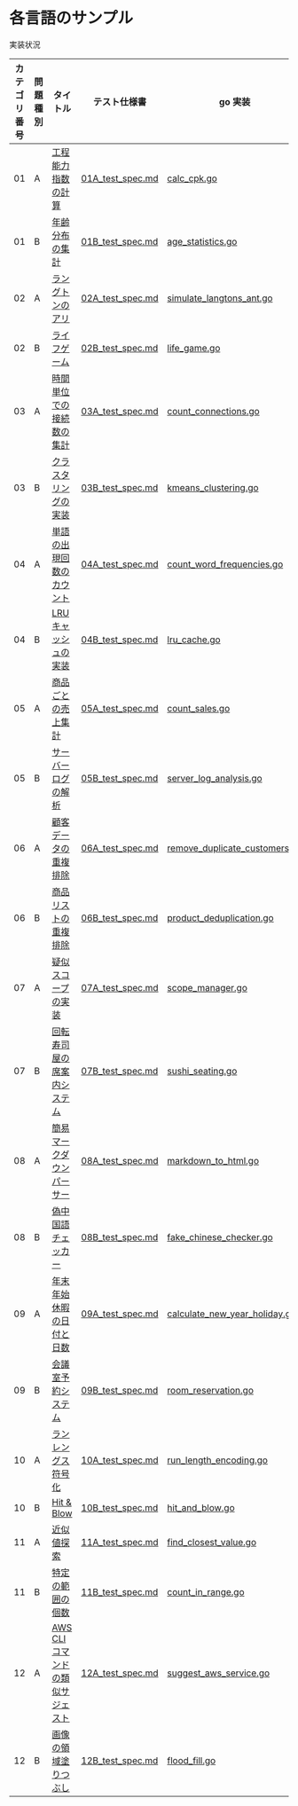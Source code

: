 # 各言語のサンプル

実装状況

| カテゴリ番号 | 問題種別 | タイトル | テスト仕様書 | go 実装 | go テスト | java 実装 | java テスト | php 実装 | php テスト | python 実装 | pythonテスト | rust 実装 | rust テスト | typescript 実装 | typescript テスト |
| ------------ | -------- | -------- | ------------ | ------- | --------- | --------- | ----------- | -------- | ---------- | ----------- | ------------ | --------- | ----------- | --------------- | ----------------- |
| 01           | A        | [工程能力指数の計算](../docs/01_組み込み関数/practice/01A_practice.md) | [01A_test_spec.md](../docs/01_組み込み関数/test-specs/01A_test_spec.md) | [calc_cpk.go](go/src/calc_cpk.go) | [calc_cpk_test.go](go/tests/calc_cpk_test.go) | [CpkCalculator.java](java/src/main/java/com/programknock/CpkCalculator.java) | [CpkCalculatorTest.java](java/src/test/java/com/programknock/CpkCalculatorTest.java) | [CalcCpk.php](php/src/CalcCpk.php) | [CalcCpkTest.php](php/tests/CalcCpkTest.php) | [calc_cpk.py](python/src/calc_cpk.py) | [test_calc_cpk.py](python/tests/test_calc_cpk.py) | [calc_cpk.rs](rust/src/calc_cpk.rs) | [calc_cpk_test.rs](rust/tests/calc_cpk_test.rs) | [calcCpk.ts](typescript/src/calcCpk.ts) | [calcCpk.test.ts](typescript/tests/calcCpk.test.ts) |
| 01           | B        | [年齢分布の集計](../docs/01_組み込み関数/practice/01B_practice.md) | [01B_test_spec.md](../docs/01_組み込み関数/test-specs/01B_test_spec.md) | [age_statistics.go](go/src/age_statistics.go) | [age_statistics_test.go](go/tests/age_statistics_test.go) | [AgeStatistics.java](java/src/main/java/com/programknock/AgeStatistics.java) | [AgeStatisticsTest.java](java/src/test/java/com/programknock/AgeStatisticsTest.java) | [AgeStatistics.php](php/src/AgeStatistics.php) | [AgeStatisticsTest.php](php/tests/AgeStatisticsTest.php) | [age_statistics.py](python/src/age_statistics.py) | [test_age_statistics.py](python/tests/test_age_statistics.py) | [age_statistics.rs](rust/src/age_statistics.rs) | [age_statistics_test.rs](rust/tests/age_statistics_test.rs) | [ageStatistics.ts](typescript/src/ageStatistics.ts) | [ageStatistics.test.ts](typescript/tests/ageStatistics.test.ts) |
| 02           | A        | [ラングトンのアリ](../docs/02_リストの操作/practice/02A_practice.md) | [02A_test_spec.md](../docs/02_リストの操作/test-specs/02A_test_spec.md) | [simulate_langtons_ant.go](go/src/simulate_langtons_ant.go) | [simulate_langtons_ant_test.go](go/tests/simulate_langtons_ant_test.go) | [SimulateLangtonsAnt.java](java/src/main/java/com/programknock/SimulateLangtonsAnt.java) | [SimulateLangtonsAntTest.java](java/src/test/java/com/programknock/SimulateLangtonsAntTest.java) | [LangtonsAnt.php](php/src/LangtonsAnt.php) | [LangtonsAntTest.php](php/tests/LangtonsAntTest.php) | [simulate_langtons_ant.py](python/src/simulate_langtons_ant.py) | [test_simulate_langtons_ant.py](python/tests/test_simulate_langtons_ant.py) | [langtons_ant.rs](rust/src/langtons_ant.rs) | [langtons_ant_test.rs](rust/tests/langtons_ant_test.rs) | [simulateLangtonsAnt.ts](typescript/src/simulateLangtonsAnt.ts) | [simulateLangtonsAnt.test.ts](typescript/tests/simulateLangtonsAnt.test.ts) |
| 02           | B        | [ライフゲーム](../docs/02_リストの操作/practice/02B_practice.md) | [02B_test_spec.md](../docs/02_リストの操作/test-specs/02B_test_spec.md) | [life_game.go](go/src/life_game.go) | [life_game_test.go](go/tests/life_game_test.go) | [LifeGame.java](java/src/main/java/com/programknock/LifeGame.java) | [LifeGameTest.java](java/src/test/java/com/programknock/LifeGameTest.java) | [LifeGame.php](php/src/LifeGame.php) | [LifeGameTest.php](php/tests/LifeGameTest.php) | [life_game.py](python/src/life_game.py) | [test_life_game.py](python/tests/test_life_game.py) | [life_game.rs](rust/src/life_game.rs) | [life_game_test.rs](rust/tests/life_game_test.rs) | [lifeGame.ts](typescript/src/lifeGame.ts) | [lifeGame.test.ts](typescript/tests/lifeGame.test.ts) |
| 03           | A        | [時間単位での接続数の集計](../docs/03_データ構造_リスト/practice/03A_practice.md) | [03A_test_spec.md](../docs/03_データ構造_リスト/test-specs/03A_test_spec.md) | [count_connections.go](go/src/count_connections.go) | [count_connections_test.go](go/tests/count_connections_test.go) | [CountConnections.java](java/src/main/java/com/programknock/CountConnections.java) | [CountConnectionsTest.java](java/src/test/java/com/programknock/CountConnectionsTest.java) | [ConnectionAggregation.php](php/src/ConnectionAggregation.php) | [ConnectionAggregationTest.php](php/tests/ConnectionAggregationTest.php) | [count_connections.py](python/src/count_connections.py) | [test_count_connections.py](python/tests/test_count_connections.py) | [calculate_connections.rs](rust/src/calculate_connections.rs) | [calculate_connections_test.rs](rust/tests/calculate_connections_test.rs) | [countConnections.ts](typescript/src/countConnections.ts) | [countConnections.test.ts](typescript/tests/countConnections.test.ts) |
| 03           | B        | [クラスタリングの実装](../docs/03_データ構造_リスト/practice/03B_practice.md) | [03B_test_spec.md](../docs/03_データ構造_リスト/test-specs/03B_test_spec.md) | [kmeans_clustering.go](go/src/kmeans_clustering.go) | [kmeans_clustering_test.go](go/tests/kmeans_clustering_test.go) | [KmeansClustering.java](java/src/main/java/com/programknock/KmeansClustering.java) | [KmeansClusteringTest.java](java/src/test/java/com/programknock/KmeansClusteringTest.java) | [KMeansClustering.php](php/src/KMeansClustering.php) | [KMeansClusteringTest.php](php/tests/KMeansClusteringTest.php) | [kmeans_clustering.py](python/src/kmeans_clustering.py) | [test_kmeans_clustering.py](python/tests/test_kmeans_clustering.py) | [kmeans_clustering.rs](rust/src/kmeans_clustering.rs) | [kmeans_clustering_test.rs](rust/tests/kmeans_clustering_test.rs) | [kmeansClusteringSimple.ts](typescript/src/kmeansClusteringSimple.ts) | [kmeansClusteringSimple.test.ts](typescript/tests/kmeansClusteringSimple.test.ts) |
| 04           | A        | [単語の出現回数のカウント](../docs/04_データ構造_辞書/practice/04A_practice.md) | [04A_test_spec.md](../docs/04_データ構造_辞書/test-specs/04A_test_spec.md) | [count_word_frequencies.go](go/src/count_word_frequencies.go) | [count_word_frequencies_test.go](go/tests/count_word_frequencies_test.go) | [CountWordFrequencies.java](java/src/main/java/com/programknock/CountWordFrequencies.java) | [CountWordFrequenciesTest.java](java/src/test/java/com/programknock/CountWordFrequenciesTest.java) | [WordFrequency.php](php/src/WordFrequency.php) | [WordFrequencyTest.php](php/tests/WordFrequencyTest.php) | [count_word_frequencies.py](python/src/count_word_frequencies.py) | [test_count_word_frequencies.py](python/tests/test_count_word_frequencies.py) | [count_words.rs](rust/src/count_words.rs) | [count_words_test.rs](rust/tests/count_words_test.rs) | [countWordFrequencies.ts](typescript/src/countWordFrequencies.ts) | [countWordFrequencies.test.ts](typescript/tests/countWordFrequencies.test.ts) |
| 04           | B        | [LRUキャッシュの実装](../docs/04_データ構造_辞書/practice/04B_practice.md) | [04B_test_spec.md](../docs/04_データ構造_辞書/test-specs/04B_test_spec.md) | [lru_cache.go](go/src/lru_cache.go) | [lru_cache_test.go](go/tests/lru_cache_test.go) | [LruCache.java](java/src/main/java/com/programknock/LruCache.java) | [LruCacheTest.java](java/src/test/java/com/programknock/LruCacheTest.java) | [LRUCache.php](php/src/LRUCache.php) | [LRUCacheTest.php](php/tests/LRUCacheTest.php) | [lru_cache.py](python/src/lru_cache.py) | [test_lru_cache.py](python/tests/test_lru_cache.py) | [lru_cache.rs](rust/src/lru_cache.rs) | [lru_cache_test.rs](rust/tests/lru_cache_test.rs) | [lruCache.ts](typescript/src/lruCache.ts) | [lruCache.test.ts](typescript/tests/lruCache.test.ts) |
| 05           | A        | [商品ごとの売上集計](../docs/05_データ構造_タプル/practice/05A_practice.md) | [05A_test_spec.md](../docs/05_データ構造_タプル/test-specs/05A_test_spec.md) | [count_sales.go](go/src/count_sales.go) | [count_sales_test.go](go/tests/count_sales_test.go) | [CountSales.java](java/src/main/java/com/programknock/CountSales.java) | [CountSalesTest.java](java/src/test/java/com/programknock/CountSalesTest.java) | [SalesAggregation.php](php/src/SalesAggregation.php) | [SalesAggregationTest.php](php/tests/SalesAggregationTest.php) | [count_sales.py](python/src/count_sales.py) | [test_count_sales.py](python/tests/test_count_sales.py) | [aggregate_sales.rs](rust/src/aggregate_sales.rs) | [aggregate_sales_test.rs](rust/tests/aggregate_sales_test.rs) | [countSales.ts](typescript/src/countSales.ts) | [countSales.test.ts](typescript/tests/countSales.test.ts) |
| 05           | B        | [サーバーログの解析](../docs/05_データ構造_タプル/practice/05B_practice.md) | [05B_test_spec.md](../docs/05_データ構造_タプル/test-specs/05B_test_spec.md) | [server_log_analysis.go](go/src/server_log_analysis.go) | [server_log_analysis_test.go](go/tests/server_log_analysis_test.go) | [ServerLogAnalysis.java](java/src/main/java/com/programknock/ServerLogAnalysis.java) | [ServerLogAnalysisTest.java](java/src/test/java/com/programknock/ServerLogAnalysisTest.java) | [ServerLogAnalysis.php](php/src/ServerLogAnalysis.php) | [ServerLogAnalysisTest.php](php/tests/ServerLogAnalysisTest.php) | [server_log_analysis.py](python/src/server_log_analysis.py) | [test_server_log_analysis.py](python/tests/test_server_log_analysis.py) | [server_log_analysis.rs](rust/src/server_log_analysis.rs) | [server_log_analysis_test.rs](rust/tests/server_log_analysis_test.rs) | [serverLogAnalysis.ts](typescript/src/serverLogAnalysis.ts) | [serverLogAnalysis.test.ts](typescript/tests/serverLogAnalysis.test.ts) |
| 06           | A        | [顧客データの重複排除](../docs/06_データ構造_集合/practice/06A_practice.md) | [06A_test_spec.md](../docs/06_データ構造_集合/test-specs/06A_test_spec.md) | [remove_duplicate_customers.go](go/src/remove_duplicate_customers.go) | [remove_duplicate_customers_test.go](go/tests/remove_duplicate_customers_test.go) | [RemoveDuplicateCustomers.java](java/src/main/java/com/programknock/RemoveDuplicateCustomers.java) | [RemoveDuplicateCustomersTest.java](java/src/test/java/com/programknock/RemoveDuplicateCustomersTest.java) | [CustomerDataDeduplication.php](php/src/CustomerDataDeduplication.php) | [CustomerDataDeduplicationTest.php](php/tests/CustomerDataDeduplicationTest.php) | [remove_duplicate_customers.py](python/src/remove_duplicate_customers.py) | [test_remove_duplicate_customers.py](python/tests/test_remove_duplicate_customers.py) | [remove_duplicates.rs](rust/src/remove_duplicates.rs) | [remove_duplicates_test.rs](rust/tests/remove_duplicates_test.rs) | [removeDuplicateCustomers.ts](typescript/src/removeDuplicateCustomers.ts) | [removeDuplicateCustomers.test.ts](typescript/tests/removeDuplicateCustomers.test.ts) |
| 06           | B        | [商品リストの重複排除](../docs/06_データ構造_集合/practice/06B_practice.md) | [06B_test_spec.md](../docs/06_データ構造_集合/test-specs/06B_test_spec.md) | [product_deduplication.go](go/src/product_deduplication.go) | [product_deduplication_test.go](go/tests/product_deduplication_test.go) | [ProductDeduplication.java](java/src/main/java/com/programknock/ProductDeduplication.java) | [ProductDeduplicationTest.java](java/src/test/java/com/programknock/ProductDeduplicationTest.java) | [ProductListDeduplication.php](php/src/ProductListDeduplication.php) | [ProductListDeduplicationTest.php](php/tests/ProductListDeduplicationTest.php) | [product_deduplication.py](python/src/product_deduplication.py) | [test_product_deduplication.py](python/tests/test_product_deduplication.py) | [deduplicate_products.rs](rust/src/deduplicate_products.rs) | [deduplicate_products_test.rs](rust/tests/deduplicate_products_test.rs) | [productDeduplication.ts](typescript/src/productDeduplication.ts) | [productDeduplication.test.ts](typescript/tests/productDeduplication.test.ts) |
| 07           | A        | [疑似スコープの実装](../docs/07_データ構造_スタック_キュー/practice/07A_practice.md) | [07A_test_spec.md](../docs/07_データ構造_スタック_キュー/test-specs/07A_test_spec.md) | [scope_manager.go](go/src/scope_manager.go) | [scope_manager_test.go](go/tests/scope_manager_test.go) | [ScopeManager.java](java/src/main/java/com/programknock/ScopeManager.java) | [ScopeManagerTest.java](java/src/test/java/com/programknock/ScopeManagerTest.java) | [ScopeManager.php](php/src/ScopeManager.php) | [ScopeManagerTest.php](php/tests/ScopeManagerTest.php) | [scope_manager.py](python/src/scope_manager.py) | [test_scope_manager.py](python/tests/test_scope_manager.py) | [scope_manager.rs](rust/src/scope_manager.rs) | [scope_manager_test.rs](rust/tests/scope_manager_test.rs) | [scopeManager.ts](typescript/src/scopeManager.ts) | [scopeManager.test.ts](typescript/tests/scopeManager.test.ts) |
| 07           | B        | [回転寿司屋の席案内システム](../docs/07_データ構造_スタック_キュー/practice/07B_practice.md) | [07B_test_spec.md](../docs/07_データ構造_スタック_キュー/test-specs/07B_test_spec.md) | [sushi_seating.go](go/src/sushi_seating.go) | [sushi_seating_test.go](go/tests/sushi_seating_test.go) | [SushiSeating.java](java/src/main/java/com/programknock/SushiSeating.java) | [SushiSeatingTest.java](java/src/test/java/com/programknock/SushiSeatingTest.java) | [SushiRestaurantQueue.php](php/src/SushiRestaurantQueue.php) | [SushiRestaurantQueueTest.php](php/tests/SushiRestaurantQueueTest.php) | [sushi_seating.py](python/src/sushi_seating.py) | [test_sushi_seating.py](python/tests/test_sushi_seating.py) | [restaurant_seating.rs](rust/src/restaurant_seating.rs) | [restaurant_seating_test.rs](rust/tests/restaurant_seating_test.rs) | [sushiSeating.ts](typescript/src/sushiSeating.ts) | [sushiSeating.test.ts](typescript/tests/sushiSeating.test.ts) |
| 08           | A        | [簡易マークダウンパーサー](../docs/08_文字列/practice/08A_practice.md) | [08A_test_spec.md](../docs/08_文字列/test-specs/08A_test_spec.md) | [markdown_to_html.go](go/src/markdown_to_html.go) | [markdown_to_html_test.go](go/tests/markdown_to_html_test.go) | [MarkdownToHtml.java](java/src/main/java/com/programknock/MarkdownToHtml.java) | [MarkdownToHtmlTest.java](java/src/test/java/com/programknock/MarkdownToHtmlTest.java) | [SimpleMarkdownParser.php](php/src/SimpleMarkdownParser.php) | [SimpleMarkdownParserTest.php](php/tests/SimpleMarkdownParserTest.php) | [markdown_to_html.py](python/src/markdown_to_html.py) | [test_markdown_to_html.py](python/tests/test_markdown_to_html.py) | [markdown_to_html.rs](rust/src/markdown_to_html.rs) | [markdown_to_html_test.rs](rust/tests/markdown_to_html_test.rs) | [markdownToHtml.ts](typescript/src/markdownToHtml.ts) | [markdownToHtml.test.ts](typescript/tests/markdownToHtml.test.ts) |
| 08           | B        | [偽中国語チェッカー](../docs/08_文字列/practice/08B_practice.md) | [08B_test_spec.md](../docs/08_文字列/test-specs/08B_test_spec.md) | [fake_chinese_checker.go](go/src/fake_chinese_checker.go) | [fake_chinese_checker_test.go](go/tests/fake_chinese_checker_test.go) | [FakeChineseChecker.java](java/src/main/java/com/programknock/FakeChineseChecker.java) | [FakeChineseCheckerTest.java](java/src/test/java/com/programknock/FakeChineseCheckerTest.java) | [FakeChineseChecker.php](php/src/FakeChineseChecker.php) | [FakeChineseCheckerTest.php](php/tests/FakeChineseCheckerTest.php) | [fake_chinese_checker.py](python/src/fake_chinese_checker.py) | [test_fake_chinese_checker.py](python/tests/test_fake_chinese_checker.py) | [fake_chinese_checker.rs](rust/src/fake_chinese_checker.rs) | [fake_chinese_checker_test.rs](rust/tests/fake_chinese_checker_test.rs) | [fakeChineseChecker.ts](typescript/src/fakeChineseChecker.ts) | [fakeChineseChecker.test.ts](typescript/tests/fakeChineseChecker.test.ts) |
| 09           | A        | [年末年始休暇の日付と日数](../docs/09_日付/practice/09A_practice.md) | [09A_test_spec.md](../docs/09_日付/test-specs/09A_test_spec.md) | [calculate_new_year_holiday.go](go/src/calculate_new_year_holiday.go) | [calculate_new_year_holiday_test.go](go/tests/calculate_new_year_holiday_test.go) | [CalculateNewYearHoliday.java](java/src/main/java/com/programknock/CalculateNewYearHoliday.java) | [CalculateNewYearHolidayTest.java](java/src/test/java/com/programknock/CalculateNewYearHolidayTest.java) | [NewYearHolidayCalculator.php](php/src/NewYearHolidayCalculator.php) | [NewYearHolidayCalculatorTest.php](php/tests/NewYearHolidayCalculatorTest.php) | [calculate_new_year_holiday.py](python/src/calculate_new_year_holiday.py) | [test_calculate_new_year_holiday.py](python/tests/test_calculate_new_year_holiday.py) | [year_end_holiday.rs](rust/src/year_end_holiday.rs) | [year_end_holiday_test.rs](rust/tests/year_end_holiday_test.rs) | [calculateNewYearHoliday.ts](typescript/src/calculateNewYearHoliday.ts) | [calculateNewYearHoliday.test.ts](typescript/tests/calculateNewYearHoliday.test.ts) |
| 09           | B        | [会議室予約システム](../docs/09_日付/practice/09B_practice.md) | [09B_test_spec.md](../docs/09_日付/test-specs/09B_test_spec.md) | [room_reservation.go](go/src/room_reservation.go) | [room_reservation_test.go](go/tests/room_reservation_test.go) | [RoomReservation.java](java/src/main/java/com/programknock/RoomReservation.java) | [RoomReservationTest.java](java/src/test/java/com/programknock/RoomReservationTest.java) | [MeetingRoomReservation.php](php/src/MeetingRoomReservation.php) | [MeetingRoomReservationTest.php](php/tests/MeetingRoomReservationTest.php) | [room_reservation.py](python/src/room_reservation.py) | [test_room_reservation.py](python/tests/test_room_reservation.py) | [room_reservation.rs](rust/src/room_reservation.rs) | [room_reservation_test.rs](rust/tests/room_reservation_test.rs) | [roomReservation.ts](typescript/src/roomReservation.ts) | [roomReservation.test.ts](typescript/tests/roomReservation.test.ts) |
| 10           | A        | [ランレングス符号化](../docs/10_itertools/practice/10A_practice.md) | [10A_test_spec.md](../docs/10_itertools/test-specs/10A_test_spec.md) | [run_length_encoding.go](go/src/run_length_encoding.go) | [run_length_encoding_test.go](go/tests/run_length_encoding_test.go) | [RunLengthEncoding.java](java/src/main/java/com/programknock/RunLengthEncoding.java) | [RunLengthEncodingTest.java](java/src/test/java/com/programknock/RunLengthEncodingTest.java) | [RunLengthEncoding.php](php/src/RunLengthEncoding.php) | [RunLengthEncodingTest.php](php/tests/RunLengthEncodingTest.php) | [run_length_encoding.py](python/src/run_length_encoding.py) | [test_run_length_encoding.py](python/tests/test_run_length_encoding.py) | [run_length_encoding.rs](rust/src/run_length_encoding.rs) | [run_length_encoding_test.rs](rust/tests/run_length_encoding_test.rs) | [runLengthEncoding.ts](typescript/src/runLengthEncoding.ts) | [runLengthEncoding.test.ts](typescript/tests/runLengthEncoding.test.ts) |
| 10           | B        | [Hit & Blow](../docs/10_itertools/practice/10B_practice.md) | [10B_test_spec.md](../docs/10_itertools/test-specs/10B_test_spec.md) | [hit_and_blow.go](go/src/hit_and_blow.go) | [hit_and_blow_test.go](go/tests/hit_and_blow_test.go) | [HitAndBlow.java](java/src/main/java/com/programknock/HitAndBlow.java) | [HitAndBlowTest.java](java/src/test/java/com/programknock/HitAndBlowTest.java) | [HitAndBlow.php](php/src/HitAndBlow.php) | [HitAndBlowTest.php](php/tests/HitAndBlowTest.php) | [hit_and_blow.py](python/src/hit_and_blow.py) | [test_hit_and_blow.py](python/tests/test_hit_and_blow.py) | [hit_and_blow.rs](rust/src/hit_and_blow.rs) | [hit_and_blow_test.rs](rust/tests/hit_and_blow_test.rs) | [hitAndBlow.ts](typescript/src/hitAndBlow.ts) | [hitAndBlow.test.ts](typescript/tests/hitAndBlow.test.ts) |
| 11           | A        | [近似値探索](../docs/11_探索/practice/11A_practice.md) | [11A_test_spec.md](../docs/11_探索/test-specs/11A_test_spec.md) | [find_closest_value.go](go/src/find_closest_value.go) | [find_closest_value_test.go](go/tests/find_closest_value_test.go) | [FindClosestValue.java](java/src/main/java/com/programknock/FindClosestValue.java) | [FindClosestValueTest.java](java/src/test/java/com/programknock/FindClosestValueTest.java) | [ClosestValueFinder.php](php/src/ClosestValueFinder.php) | [ClosestValueFinderTest.php](php/tests/ClosestValueFinderTest.php) | [find_closest_value.py](python/src/find_closest_value.py) | [test_find_closest_value.py](python/tests/test_find_closest_value.py) | [find_closest_value.rs](rust/src/find_closest_value.rs) | [find_closest_value_test.rs](rust/tests/find_closest_value_test.rs) | [findClosestValue.ts](typescript/src/findClosestValue.ts) | [findClosestValue.test.ts](typescript/tests/findClosestValue.test.ts) |
| 11           | B        | [特定の範囲の個数](../docs/11_探索/practice/11B_practice.md) | [11B_test_spec.md](../docs/11_探索/test-specs/11B_test_spec.md) | [count_in_range.go](go/src/count_in_range.go) | [count_in_range_test.go](go/tests/count_in_range_test.go) | [CountInRange.java](java/src/main/java/com/programknock/CountInRange.java) | [CountInRangeTest.java](java/src/test/java/com/programknock/CountInRangeTest.java) | [RangeCounter.php](php/src/RangeCounter.php) | [RangeCounterTest.php](php/tests/RangeCounterTest.php) | [count_in_range.py](python/src/count_in_range.py) | [test_count_in_range.py](python/tests/test_count_in_range.py) | [count_in_range.rs](rust/src/count_in_range.rs) | [count_in_range_test.rs](rust/tests/count_in_range_test.rs) | [countInRange.ts](typescript/src/countInRange.ts) | [countInRange.test.ts](typescript/tests/countInRange.test.ts) |
| 12           | A        | [AWS CLI コマンドの類似サジェスト](../docs/12_再帰/practice/12A_practice.md) | [12A_test_spec.md](../docs/12_再帰/test-specs/12A_test_spec.md) | [suggest_aws_service.go](go/src/suggest_aws_service.go) | [suggest_aws_service_test.go](go/tests/suggest_aws_service_test.go) | [SuggestAwsService.java](java/src/main/java/com/programknock/SuggestAwsService.java) | [SuggestAwsServiceTest.java](java/src/test/java/com/programknock/SuggestAwsServiceTest.java) | [AwsServiceSuggester.php](php/src/AwsServiceSuggester.php) | [AwsServiceSuggesterTest.php](php/tests/AwsServiceSuggesterTest.php) | [suggest_aws_service.py](python/src/suggest_aws_service.py) | [test_suggest_aws_service.py](python/tests/test_suggest_aws_service.py) | [suggest_aws_service.rs](rust/src/suggest_aws_service.rs) | [suggest_aws_service_test.rs](rust/tests/suggest_aws_service_test.rs) | [suggestAwsService.ts](typescript/src/suggestAwsService.ts) | [suggestAwsService.test.ts](typescript/tests/suggestAwsService.test.ts) |
| 12           | B        | [画像の領域塗りつぶし](../docs/12_再帰/practice/12B_practice.md) | [12B_test_spec.md](../docs/12_再帰/test-specs/12B_test_spec.md) | [flood_fill.go](go/src/flood_fill.go) | [flood_fill_test.go](go/tests/flood_fill_test.go) | [FloodFill.java](java/src/main/java/com/programknock/FloodFill.java) | [FloodFillTest.java](java/src/test/java/com/programknock/FloodFillTest.java) | [FloodFill.php](php/src/FloodFill.php) | [FloodFillTest.php](php/tests/FloodFillTest.php) | [flood_fill.py](python/src/flood_fill.py) | [test_flood_fill.py](python/tests/test_flood_fill.py) | [flood_fill.rs](rust/src/flood_fill.rs) | [flood_fill_test.rs](rust/tests/flood_fill_test.rs) | [floodFill.ts](typescript/src/floodFill.ts) | [floodFill.test.ts](typescript/tests/floodFill.test.ts) |
